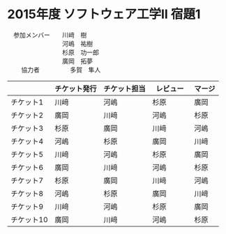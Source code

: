 # 2015年度 ソフトウェア工学II 宿題1

　参加メンバー　　川﨑　樹<br>
　　　　　　　　　河嶋　祐樹<br>
　　　　　　　　　杉原　功一郎<br>
　　　　　　　　　廣岡　拓夢<br>
　
　協力者　　　　　多賀　隼人<br>
   


|          | チケット発行 | チケット担当 | レビュー　| マージ |
|----------|------------|-------------|---------|--------|
| チケット1 | 川﨑| 河嶋| 杉原| 廣岡|
| チケット2 | 廣岡| 川﨑| 河嶋| 杉原|
| チケット3 | 杉原| 廣岡| 川﨑| 河嶋|
| チケット4 | 河嶋| 杉原| 廣岡| 川﨑|
| チケット5 | 川﨑| 河嶋| 杉原| 廣岡|
| チケット6 | 廣岡| 川﨑| 河嶋| 杉原|
| チケット7 | 杉原| 廣岡| 川﨑| 河嶋|
| チケット8 | 河嶋| 杉原| 廣岡| 川﨑|
| チケット9 | 川﨑| 河嶋| 杉原| 廣岡|
| チケット10 | 廣岡| 川﨑| 河嶋| 杉原|




